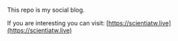 This repo is my social blog.

If you are interesting you can visit: [https://scientiatw.live](https://scientiatw.live)

